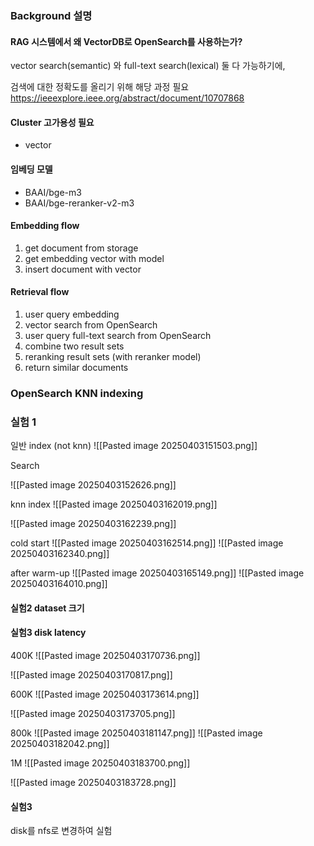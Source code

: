 

### Background 설명

#### RAG 시스템에서 왜 VectorDB로 OpenSearch를 사용하는가?

vector search(semantic) 와 full-text search(lexical) 둘 다 가능하기에,

검색에 대한 정확도를 올리기 위해 해당 과정 필요
https://ieeexplore.ieee.org/abstract/document/10707868

#### Cluster 고가용성 필요
- vector

#### 임베딩 모델
- BAAI/bge-m3
- BAAI/bge-reranker-v2-m3

#### Embedding flow

1. get document from storage
2. get embedding vector with model
3. insert document with vector 

#### Retrieval flow

1. user query embedding
2. vector search from OpenSearch
3. user query full-text search from OpenSearch
4. combine two result sets
5. reranking result sets (with reranker model)
6. return similar documents

### OpenSearch KNN indexing

### 실험 1


일반 index (not knn)
![[Pasted image 20250403151503.png]]

Search

![[Pasted image 20250403152626.png]]


knn index 
![[Pasted image 20250403162019.png]]


![[Pasted image 20250403162239.png]]

cold start
![[Pasted image 20250403162514.png]]
![[Pasted image 20250403162340.png]]


after warm-up
![[Pasted image 20250403165149.png]]
![[Pasted image 20250403164010.png]]


#### 실험2 dataset 크기



#### 실험3 disk latency
400K
![[Pasted image 20250403170736.png]]

![[Pasted image 20250403170817.png]]

600K
![[Pasted image 20250403173614.png]]

![[Pasted image 20250403173705.png]]

800k
![[Pasted image 20250403181147.png]]
![[Pasted image 20250403182042.png]]


1M
![[Pasted image 20250403183700.png]]

![[Pasted image 20250403183728.png]]


#### 실험3
disk를 nfs로 변경하여 실험

